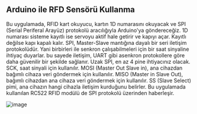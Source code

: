 ## Arduino ile RFD Sensörü Kullanma

Bu uygulamada, RFID kart okuyucu, kartın 1D numarasını okuyacak ve SPI (Serial Periferal Arayüz) protokolü aracılığıyla Arduino'ya göndereceğiz. 1D numarası sisteme kayıtlı ise servoyu aktif hale getirir ve kapıyı açar. Kayıtlı değilse kapı kapalı kalır.
SPI, Master-Slave mantığına dayalı bir seri iletişim protokolüdür. Yani birbirleri ile senkron çalışabilmeleri için bir saat sinyaline ihtiyaç duyarlar. bu sayede iletişim, UART gibi asenkron protokollere göre daha güvenilir bir şekilde sağlanır. Uzak SPI, en az 4 pine ihtiyacınız olacak. SCK, saat sinyali için kullanılır. MOSI (Master Out Slave in), ana cihazdan bağımlı cihaza veri göndermek için kullanılır. MISO (Master in Slave Out), bağımlı cihazdan ana cihaza veri göndermek için kullanılır. SS (Slave Select) pimi, ana cihazın hangi cihazla iletişim kurduğunu belirler. Bu uygulamada kullanılan RC522 RFID modülü de SPI protokolü üzerinden haberleşir.



![image](https://user-images.githubusercontent.com/111511331/191033255-5903ede8-88e4-4722-a2a9-bca0ce01aecd.png)


